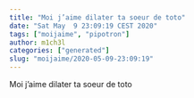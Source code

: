 ```yaml
---
title: "Moi j’aime dilater ta soeur de toto"
date: "Sat May  9 23:09:19 CEST 2020"
tags: ["moijaime", "pipotron"]
author: m1ch3l
categories: ["generated"]
slug: "moijaime/2020-05-09-23:09:19"
---
```


Moi j’aime dilater ta soeur de toto
